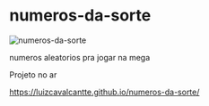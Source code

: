 # numeros-da-sorte

![numeros-da-sorte](https://user-images.githubusercontent.com/85976619/129606409-bb138d45-8d9c-42ab-8b69-4a7e8cfca0c3.gif)


numeros aleatorios pra jogar na mega

Projeto no ar

https://luizcavalcantte.github.io/numeros-da-sorte/
